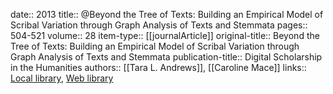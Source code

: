 date:: 2013
title:: @Beyond the Tree of Texts: Building an Empirical Model of Scribal Variation through Graph Analysis of Texts and Stemmata
pages:: 504-521
volume:: 28
item-type:: [[journalArticle]]
original-title:: Beyond the Tree of Texts: Building an Empirical Model of Scribal Variation through Graph Analysis of Texts and Stemmata
publication-title:: Digital Scholarship in the Humanities
authors:: [[Tara L. Andrews]], [[Caroline Mace]]
links:: [Local library](zotero://select/groups/2386895/items/8PUZ5D55), [Web library](https://www.zotero.org/groups/2386895/items/8PUZ5D55)
